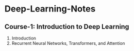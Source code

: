 # Deep-Learning-Notes

## Course-1: Introduction to Deep Learning
1. Introduction
2. Recurrent Neural Networks, Transformers, and Attention

